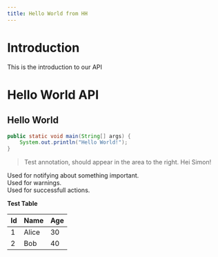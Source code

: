 ```yaml
---
title: Hello World from HH
---
```


# Introduction

This is the introduction to our API

# Hello World API

## Hello World

```java
public static void main(String[] args) {
	System.out.println("Hello World!");
}
```

> Test annotation, should appear in the area to the right.
> Hei Simon!

<aside class="notice">
    Used for notifying about something important. 
</aside>

<aside class="warning">
    Used for warnings. 
</aside>

<aside class="success">
    Used for successfull actions.
</aside>

<b>Test Table</b>

| Id  | Name  | Age |
| --- | ----- | --- |
| 1   | Alice | 30  |
| 2   | Bob   | 40  |
